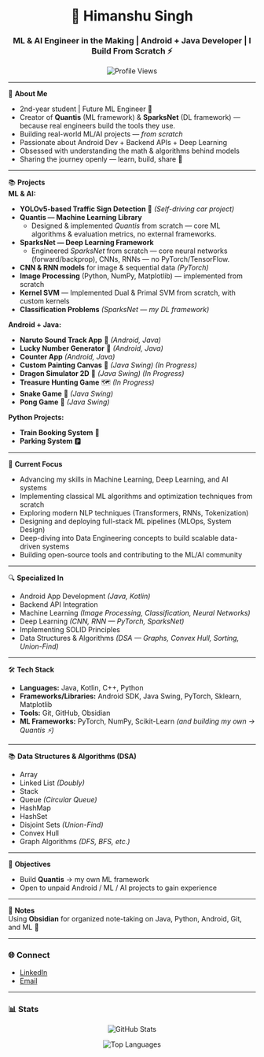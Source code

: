 <h1 align="center">🚀 Himanshu Singh</h1>
<h3 align="center">ML & AI Engineer in the Making | Android + Java Developer | I Build From Scratch ⚡</h3>

<p align="center">
  <img src="https://komarev.com/ghpvc/?username=HimanshuSingh&label=Profile%20views&color=FFD3B6&style=flat" alt="Profile Views" />
</p>

---

🧠 **About Me**  
- 2nd-year student | Future ML Engineer 🚀  
- Creator of **Quantis** (ML framework) & **SparksNet** (DL framework) — because real engineers build the tools they use.  
- Building real-world ML/AI projects — *from scratch*  
- Passionate about Android Dev + Backend APIs + Deep Learning  
- Obsessed with understanding the math & algorithms behind models  
- Sharing the journey openly — learn, build, share 🌟  

---

📚 **Projects**  
**ML & AI:**  
- **YOLOv5-based Traffic Sign Detection** 🚗 *(Self-driving car project)*  
- **Quantis — Machine Learning Library**  
    - Designed & implemented *Quantis* from scratch — core ML algorithms & evaluation metrics, no external frameworks.  
- **SparksNet — Deep Learning Framework**  
    - Engineered *SparksNet* from scratch — core neural networks (forward/backprop), CNNs, RNNs — no PyTorch/TensorFlow.  
- **CNN & RNN models** for image & sequential data *(PyTorch)*  
- **Image Processing** (Python, NumPy, Matplotlib) — implemented from scratch  
- **Kernel SVM** — Implemented Dual & Primal SVM from scratch, with custom kernels  
- **Classification Problems** *(SparksNet — my DL framework)*  

**Android + Java:**  
- **Naruto Sound Track App** 🎵 *(Android, Java)*  
- **Lucky Number Generator** 🎲 *(Android, Java)*  
- **Counter App** *(Android, Java)*  
- **Custom Painting Canvas** 🎨 *(Java Swing)* *(In Progress)*  
- **Dragon Simulator 2D** 🐉 *(Java Swing)* *(In Progress)*  
- **Treasure Hunting Game** 🗺️ *(In Progress)*  
- **Snake Game** 🐍 *(Java Swing)*  
- **Pong Game** 🏓 *(Java Swing)*  

**Python Projects:**  
- **Train Booking System** 🚆  
- **Parking System** 🅿️  

---

🚀 **Current Focus**  

- Advancing my skills in Machine Learning, Deep Learning, and AI systems    
- Implementing classical ML algorithms and optimization techniques from scratch  
- Exploring modern NLP techniques (Transformers, RNNs, Tokenization)  
- Designing and deploying full-stack ML pipelines (MLOps, System Design)  
- Deep-diving into Data Engineering concepts to build scalable data-driven systems  
- Building open-source tools and contributing to the ML/AI community  

---

🔍 **Specialized In**  
- Android App Development *(Java, Kotlin)*  
- Backend API Integration  
- Machine Learning *(Image Processing, Classification, Neural Networks)*  
- Deep Learning *(CNN, RNN — PyTorch, SparksNet)*  
- Implementing SOLID Principles  
- Data Structures & Algorithms *(DSA — Graphs, Convex Hull, Sorting, Union-Find)*  

---

🛠️ **Tech Stack**  
- **Languages:** Java, Kotlin, C++, Python  
- **Frameworks/Libraries:** Android SDK, Java Swing, PyTorch, Sklearn, Matplotlib  
- **Tools:** Git, GitHub, Obsidian  
- **ML Frameworks:** PyTorch, NumPy, Scikit-Learn *(and building my own → Quantis ⚡)*  

---

📚 **Data Structures & Algorithms (DSA)**  
- Array  
- Linked List *(Doubly)*  
- Stack  
- Queue *(Circular Queue)*  
- HashMap  
- HashSet  
- Disjoint Sets *(Union-Find)*  
- Convex Hull  
- Graph Algorithms *(DFS, BFS, etc.)*  

---

🎯 **Objectives**  
- Build **Quantis** → my own ML framework    
- Open to unpaid Android / ML / AI projects to gain experience   

---

📒 **Notes**  
Using **Obsidian** for organized note-taking on Java, Python, Android, Git, and ML 📖  

---

### 🌐 Connect  
- [LinkedIn](https://www.linkedin.com/in/himanshu-singh-552411251/)  
- [Email](mailto:himanshusr451tehs@gmail.com)  

---

### 📊 Stats
<p align="center">
  <img src="https://github-readme-stats.vercel.app/api?username=HimanshuSingh&show_icons=true&locale=en" alt="GitHub Stats" />
</p>
<p align="center">
  <img src="https://github-readme-stats.vercel.app/api/top-langs?username=HimanshuSingh&show_icons=true&locale=en&layout=compact" alt="Top Languages" />
</p>
